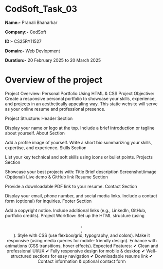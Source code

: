 # CodSoft_Task_03

**Name:-** Pranali Bhanarkar

**Company:-** CodSoft

**ID:-** CS25RY11527

**Domain:-** Web Devlopment 

**Duration:-** 20 February 2025 to 20 March 2025

# Overview of the project 

Project Overview: Personal Portfolio Using HTML & CSS
Project Objective:
Create a responsive personal portfolio to showcase your skills, experience, and projects in an aesthetically appealing way. This static website will serve as your online resume and professional presence.

Project Structure:
Header Section

Display your name or logo at the top.
Include a brief introduction or tagline about yourself.
About Section

Add a profile image of yourself.
Write a short bio summarizing your skills, expertise, and experience.
Skills Section

List your key technical and soft skills using icons or bullet points.
Projects Section

Showcase your best projects with:
Title
Brief description
Screenshot/image
(Optional) Live demo & GitHub link
Resume Section

Provide a downloadable PDF link to your resume.
Contact Section

Display your email, phone number, and social media links.
Include a contact form (optional) for inquiries.
Footer Section

Add a copyright notice.
Include additional links (e.g., LinkedIn, GitHub, portfolio credits).
Project Workflow:
Set up the HTML structure (using <header>, <section>, <footer>).
Style with CSS (use flexbox/grid, typography, and colors).
Make it responsive (using media queries for mobile-friendly design).
Enhance with animations (CSS transitions, hover effects).
Expected Features:
✔ Clean and professional UI/UX
✔ Fully responsive design for mobile & desktop
✔ Well-structured sections for easy navigation
✔ Downloadable resume link
✔ Contact information & optional contact form
